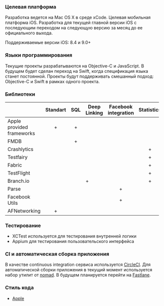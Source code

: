 
### Целевая платформа
Разработка ведется на Mac OS X в среде xCode. Целевая мобильная платформа iOS. 
Разработка для текущей главной версии iOS с последующим переходом на следующую версию за месяц до ее официального выхода.  

Поддерживаемые версии iOS: 8.4 и 9.0+

### Языки программирования

Текущие проекты разрабатываются на Objective-C и JavaScript. В будущем будет сделан переход на Swift, когда спецификация языка станет постоянной. Проекты будут поддерживать смешанный подход: Objective-C и Swift в рамках одного проекта. 

### Библиотеки

|                             | Standart | SQL | Deep Linking | Facebook integration | Statistics | Backend | Network communication |
|-----------------------------|:--------:|:---:|--------------|:--------------------:|:----------:|:-------:|:---------------------:|
| Apple  provided  frameworks |     +    |  +  |              |                      |            |         |                       |
| FMDB                        |          |  +  |              |                      |            |         |                       |
| Crashlytics                 |          |     |              |                      | +          |         |                       |
| Testfairy                   |          |     |              |                      | +          |         |                       |
| Fabric                      |          |     |              |                      | +          |         |                       |
| TestFlight                  |          |     |              |                      | +          |         |                       |
| Branch.io                   |          |     | +            |                      | +          |         |                       |
| Parse                       |          |     |              | +                    |            | +       | +                     |
| Facebook Utils              |          |     |              | +                    |            |         |                       |
| AFNetworking                |     +    |     |              |                      |            |         | +                     |

### Тестирование
* XCTest используется для тестирования внутренней логики
* Appium для тестирования пользовательского интерфейса 

### CI и автоматическая сборка приложения
В качестве continuous integration сервиса используется [CircleCI](https://circleci.com/). Для автоматической сборки приложения в текущий момент используется набор утилит от [nomad](https://github.com/nomad). В будущем планируется перейти на [Fastlane](https://fastlane.tools/).

### Стиль кода

* [Apple](https://developer.apple.com/library/ios/documentation/Cocoa/Conceptual/ProgrammingWithObjectiveC/Introduction/Introduction.html#//apple_ref/doc/uid/TP40011210-CH1-SW1)